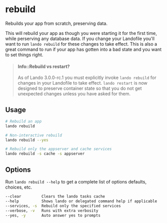rebuild
=======

Rebuilds your app from scratch, preserving data.

This will rebuild your app as though you were starting it for the first time, while perserving any database data. If you change your Landofile you'll want to run `lando rebuild` for these changes to take effect. This is also a great command to run if your app has gotten into a bad state and you want to set things right.

> #### Info::Rebuild vs restart?
>
> As of Lando 3.0.0-rc.1 you must explicitly invoke `lando rebuild` for changes in your Landofile to take effect. `lando restart` is now designed to preserve container state so that you do not get unexpected changes unless you have asked for them.

Usage
-----

```bash
# Rebuild an app
lando rebuild

# Non-interactive rebuild
lando rebuild --yes

# Rebuild only the appserver and cache services
lando rebuild -s cache -s appserver
```

Options
-------

Run `lando rebuild --help` to get a complete list of options defaults, choices, etc.

```bash
--clear         Clears the lando tasks cache
--help          Shows lando or delegated command help if applicable
--services, -s  Rebuild only the specified services
--verbose, -v   Runs with extra verbosity
--yes, -y       Auto answer yes to prompts
```
